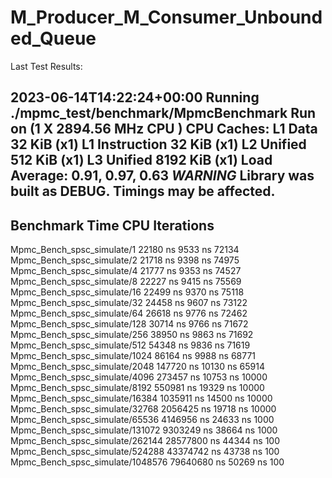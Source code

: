 # M_Producer_M_Consumer_Unbounded_Queue
Last Test Results:

2023-06-14T14:22:24+00:00
Running ./mpmc_test/benchmark/MpmcBenchmark
Run on (1 X 2894.56 MHz CPU )
CPU Caches:
  L1 Data 32 KiB (x1)
  L1 Instruction 32 KiB (x1)
  L2 Unified 512 KiB (x1)
  L3 Unified 8192 KiB (x1)
Load Average: 0.91, 0.97, 0.63
***WARNING*** Library was built as DEBUG. Timings may be affected.
---------------------------------------------------------------------------
Benchmark                                 Time             CPU   Iterations
---------------------------------------------------------------------------
Mpmc_Bench_spsc_simulate/1            22180 ns         9533 ns        72134
Mpmc_Bench_spsc_simulate/2            21718 ns         9398 ns        74975
Mpmc_Bench_spsc_simulate/4            21777 ns         9353 ns        74527
Mpmc_Bench_spsc_simulate/8            22227 ns         9415 ns        75569
Mpmc_Bench_spsc_simulate/16           22499 ns         9370 ns        75118
Mpmc_Bench_spsc_simulate/32           24458 ns         9607 ns        73122
Mpmc_Bench_spsc_simulate/64           26618 ns         9776 ns        72462
Mpmc_Bench_spsc_simulate/128          30714 ns         9766 ns        71672
Mpmc_Bench_spsc_simulate/256          38950 ns         9863 ns        71692
Mpmc_Bench_spsc_simulate/512          54348 ns         9836 ns        71619
Mpmc_Bench_spsc_simulate/1024         86164 ns         9988 ns        68771
Mpmc_Bench_spsc_simulate/2048        147720 ns        10130 ns        65914
Mpmc_Bench_spsc_simulate/4096        273457 ns        10753 ns        10000
Mpmc_Bench_spsc_simulate/8192        550981 ns        19329 ns        10000
Mpmc_Bench_spsc_simulate/16384      1035911 ns        14500 ns        10000
Mpmc_Bench_spsc_simulate/32768      2056425 ns        19718 ns        10000
Mpmc_Bench_spsc_simulate/65536      4146956 ns        24633 ns         1000
Mpmc_Bench_spsc_simulate/131072     9303249 ns        38664 ns         1000
Mpmc_Bench_spsc_simulate/262144    28577800 ns        44344 ns          100
Mpmc_Bench_spsc_simulate/524288    43374742 ns        43738 ns          100
Mpmc_Bench_spsc_simulate/1048576   79640680 ns        50269 ns          100
